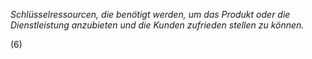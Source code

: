 *Schlüsselressourcen, die benötigt werden, um das Produkt oder die Dienstleistung anzubieten und die Kunden zufrieden stellen zu können.*

(6)

